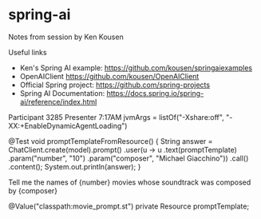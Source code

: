 # spring-ai
Notes from session by Ken Kousen 

Useful links 
- Ken's Spring AI example: https://github.com/kousen/springaiexamples 
- OpenAIClient https://github.com/kousen/OpenAIClient
- Official Spring project: https://github.com/spring-projects
- Spring AI Documentation: https://docs.spring.io/spring-ai/reference/index.html





Participant 3285 
Presenter
7:17AM
jvmArgs = listOf("-Xshare:off", "-XX:+EnableDynamicAgentLoading")

@Test void promptTemplateFromResource() { String answer = ChatClient.create(model).prompt() .user(u -> u .text(promptTemplate) .param("number", "10") .param("composer", "Michael Giacchino")) .call() .content(); System.out.println(answer); }

Tell me the names of {number} movies whose soundtrack was composed by {composer}

@Value("classpath:movie_prompt.st") private Resource promptTemplate;


